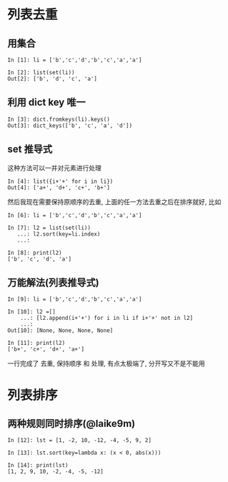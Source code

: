 # 列表去重

## 用集合

```
In [1]: li = ['b','c','d','b','c','a','a']

In [2]: list(set(li))
Out[2]: ['b', 'd', 'c', 'a']
```

## 利用 dict key 唯一

```
In [3]: dict.fromkeys(li).keys()
Out[3]: dict_keys(['b', 'c', 'a', 'd'])
```

## set 推导式

这种方法可以一并对元素进行处理

```
In [4]: list({i+'+' for i in li})
Out[4]: ['a+', 'd+', 'c+', 'b+']
```

然后我现在需要保持原顺序的去重, 上面的任一方法去重之后在排序就好, 比如

```
In [6]: li = ['b','c','d','b','c','a','a']

In [7]: l2 = list(set(li))
   ...: l2.sort(key=li.index)
   ...: 

In [8]: print(l2)
['b', 'c', 'd', 'a']
```

## 万能解法\(列表推导式\)

```
In [9]: li = ['b','c','d','b','c','a','a']

In [10]: l2 =[]
    ...: [l2.append(i+'+') for i in li if i+'+' not in l2]
    ...: 
Out[10]: [None, None, None, None]

In [11]: print(l2)
['b+', 'c+', 'd+', 'a+']
```

一行完成了 去重, 保持顺序 和 处理, 有点太极端了, 分开写又不是不能用

# 列表排序

## 两种规则同时排序\(@laike9m\)

```
In [12]: lst = [1, -2, 10, -12, -4, -5, 9, 2]

In [13]: lst.sort(key=lambda x: (x < 0, abs(x)))

In [14]: print(lst)
[1, 2, 9, 10, -2, -4, -5, -12]
```



